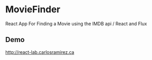 # MovieFinder
React App For Finding a Movie using the IMDB api / React and Flux
## Demo
http://react-lab.carlosramirez.ca
